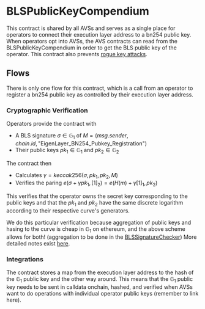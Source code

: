 # BLSPublicKeyCompendium

This contract is shared by all AVSs and serves as a single place for operators to connect their execution layer address to a bn254 public key. When operators opt into AVSs, the AVS contracts can read from the BLSPublicKeyCompendium in order to get the BLS public key of the operator. This contract also prevents [rogue key attacks](https://xn--2-umb.com/22/bls-signatures/#rogue-key-attack).

## Flows

There is only one flow for this contract, which is a call from an operator to register a bn254 public key as controlled by their execution layer address.

### Cryptographic Verification

Operators provide the contract with 
- A BLS signature $\sigma \in \mathbb{G}_1$ of $M = (msg.sender, chain.id, \text{"EigenLayer\_BN254\_Pubkey\_Registration"})$
- Their public keys $pk_1 \in \mathbb{G}_1$ and $pk_2 \in \mathbb{G}_2$

The contract then 
- Calculates $\gamma = keccak256(\sigma, pk_1, pk_2, M)$
- Verifies the paring $e(\sigma + \gamma pk_1, [1]_2) = e(H(m) + \gamma[1]_1, pk_2)$

This verifies that the operator owns the secret key corresponding to the public keys and that the $pk_1$ and $pk_2$ have the same discrete logarithm according to their respective curve's generators. 

We do this particular verification because aggregation of public keys and hasing to the curve is cheap in $\mathbb{G}_1$ on ethereum, and the above scheme allows for both! (aggregation to be done in the [BLSSignatureChecker](./BLSSignatureChecker.md)) More detailed notes exist [here](https://geometry.xyz/notebook/Optimized-BLS-multisignatures-on-EVM).

### Integrations

The contract stores a map from the execution layer address to the hash of the $\mathbb{G}_1$ public key and the other way around. This means that the $\mathbb{G}_1$ public key needs to be sent in calldata onchain, hashed, and verified when AVSs want to do operations with individual operator public keys (remember to link here).